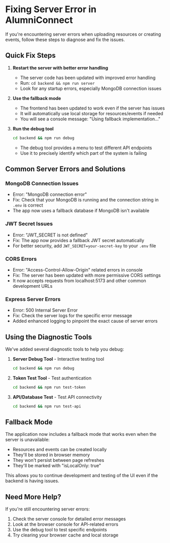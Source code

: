 # Fixing Server Error in AlumniConnect

If you're encountering server errors when uploading resources or creating events, follow these steps to diagnose and fix the issues.

## Quick Fix Steps

1. **Restart the server with better error handling**
   - The server code has been updated with improved error handling
   - Run: `cd backend && npm run server`
   - Look for any startup errors, especially MongoDB connection issues

2. **Use the fallback mode**
   - The frontend has been updated to work even if the server has issues
   - It will automatically use local storage for resources/events if needed
   - You will see a console message: "Using fallback implementation..."

3. **Run the debug tool**
   ```bash
   cd backend && npm run debug
   ```
   - The debug tool provides a menu to test different API endpoints
   - Use it to precisely identify which part of the system is failing

## Common Server Errors and Solutions

### MongoDB Connection Issues
- Error: "MongoDB connection error"
- Fix: Check that your MongoDB is running and the connection string in `.env` is correct
- The app now uses a fallback database if MongoDB isn't available

### JWT Secret Issues
- Error: "JWT_SECRET is not defined" 
- Fix: The app now provides a fallback JWT secret automatically
- For better security, add `JWT_SECRET=your-secret-key` to your `.env` file

### CORS Errors
- Error: "Access-Control-Allow-Origin" related errors in console
- Fix: The server has been updated with more permissive CORS settings
- It now accepts requests from localhost:5173 and other common development URLs

### Express Server Errors
- Error: 500 Internal Server Error
- Fix: Check the server logs for the specific error message
- Added enhanced logging to pinpoint the exact cause of server errors

## Using the Diagnostic Tools

We've added several diagnostic tools to help you debug:

1. **Server Debug Tool** - Interactive testing tool
   ```bash
   cd backend && npm run debug
   ```

2. **Token Test Tool** - Test authentication
   ```bash
   cd backend && npm run test-token
   ```

3. **API/Database Test** - Test API connectivity
   ```bash
   cd backend && npm run test-api
   ```

## Fallback Mode

The application now includes a fallback mode that works even when the server is unavailable:

- Resources and events can be created locally
- They'll be stored in browser memory
- They won't persist between page refreshes
- They'll be marked with "isLocalOnly: true"

This allows you to continue development and testing of the UI even if the backend is having issues.

## Need More Help?

If you're still encountering server errors:

1. Check the server console for detailed error messages
2. Look at the browser console for API-related errors
3. Use the debug tool to test specific endpoints
4. Try clearing your browser cache and local storage 